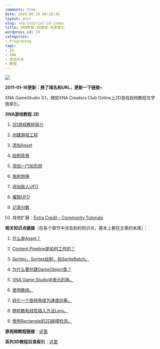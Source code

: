 ```yaml
---
comments: true
date: 2009-06-19 00:18:48
layout: post
slug: xna-tutorial-2d-index
title: XNA教程-2D游戏-目录索引
wordpress_id: 70
categories:
- Programing
tags:
- 2D
- XNA
- 游戏开发
- 教程
---
```


[![](/upload/XNA_logo.jpg)](/upload/XNA_logo.jpg)




**2011-01-16更新：换了域名和URL，更新一下链接~**




XNA GameStudio 3.1，微软XNA Creators Club Online上2D游戏视频教程文字版索引。




**XNA游戏教程.2D**





	
  1. [2D游戏教程简介](http://artori.us/xna-tutorial-2d-ch1-introduction/)

	
  2. [创建游戏工程](http://artori.us/xna-tutorial-2d-ch2-create-solution/)

	
  3. [添加Asset](http://artori.us/xna-tutorial-2d-ch3-add-assets/)

	
  4. [绘制背景](http://artori.us/xna-tutorial-2d-ch4-rending-backgrounds/)

	
  5. [添加一门加农炮](http://artori.us/xna-tutorial-2d-ch5-create-a-cannon/)

	
  6. [发射炮弹](http://artori.us/xna-tutorial-2d-ch6-launch-missiles/)

	
  7. [添加敌人UFO](http://artori.us/xna-tutorial-2d-ch7-create-enemy-ufo/)

	
  8. [摧毁UFO](http://artori.us/xna-tutorial-2d-ch8-destroy-ufo/)

	
  9. [记录分数](http://artori.us/xna-tutorial-2d-ch9-record-scores/)

	
  10. 其他扩展：[Extra Credit - Community Tutorials](http://creators.xna.com/en-US/education/gettingstarted/bg2d/ExtraCredit)




**相关知识点链接**（在各个章节中涉及到的知识点，基本上都在文章的末尾）：





	
  1. [什么是Asset？](http://artori.us/xna-tutorial-2d-ch3-add-assets/)

	
  2. [Content Pipeline是如何工作的？](http://artori.us/xna-tutorial-2d-ch4-rending-backgrounds/)

	
  3. [Sprites，Sprites绘制，和SpriteBatch。](http://artori.us/xna-tutorial-2d-ch4-rending-backgrounds/)

	
  4. [为什么要创建GameObject类？](http://artori.us/xna-tutorial-2d-ch5-create-a-cannon/)

	
  5. [XNA Game Studio中表示的角。](http://artori.us/xna-tutorial-2d-ch5-create-a-cannon/)

	
  6. [使用数组。](http://artori.us/xna-tutorial-2d-ch6-launch-missiles/)

	
  7. [转化一个旋转角度为速度向量。](http://artori.us/xna-tutorial-2d-ch6-launch-missiles/)

	
  8. [随机数和线性插入方法Lerp。](http://artori.us/xna-tutorial-2d-ch7-create-enemy-ufo/)

	
  9. [使用Rectangle的2D碰撞检测。](http://artori.us/xna-tutorial-2d-ch8-destroy-ufo/)




**原视频教程链接**：[这里](http://creators.xna.com/en-US/education/gettingstarted/bg2d/chapter1)




**系列3D教程目录索引**：[这里](http://artori.us/xna-tutorial-3d-index/)



